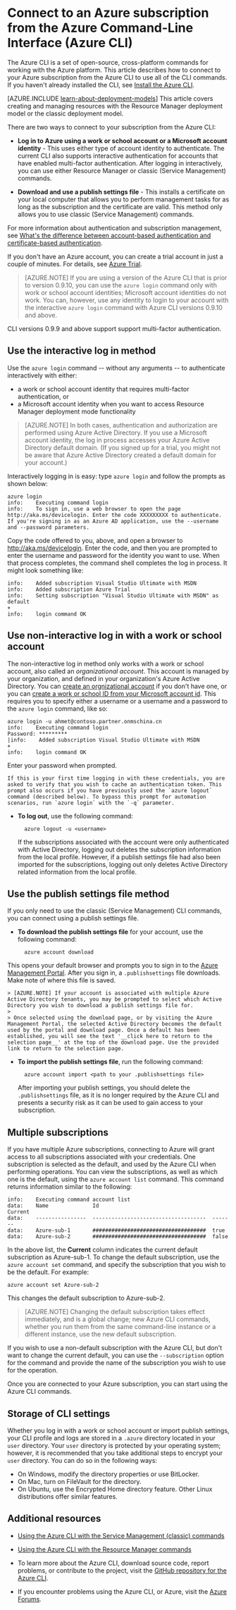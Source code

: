 <properties
	pageTitle="Log in to Azure from the CLI | Windows Azure"
	description="Connect to your Azure subscription from the Azure Command-Line Interface (Azure CLI) for Mac, Linux, and Windows"
	editor="tysonn"
	manager="timlt"
	documentationCenter=""
	authors="dlepow"
	services=""
	tags="azure-resource-manager,azure-service-management"/>

<tags
	ms.service="multiple"
	ms.date="10/30/2015"
	wacn.date=""/>

# Connect to an Azure subscription from the Azure Command-Line Interface (Azure CLI)

The Azure CLI is a set of open-source, cross-platform commands for working with the Azure platform. This article describes how to connect to your Azure subscription from the Azure CLI to use all of the CLI commands. If you haven't already installed the CLI, see [Install the Azure CLI](/documentation/articles/xplat-cli-install).

<!-- deleted by customization

[AZURE.INCLUDE [learn-about-deployment-models](../includes/learn-about-deployment-models-both-include.md)]
-->
<!-- keep by customization: begin -->
[AZURE.INCLUDE [learn-about-deployment-models](../includes/learn-about-deployment-models-include.md)] This article covers creating and managing resources with the Resource Manager deployment model or the classic deployment model.
<!-- keep by customization: end -->


There are two ways to connect to your subscription from the Azure CLI:

* **Log in to Azure using a work or school account or a Microsoft account identity** - This uses either type of account identity to authenticate. The current CLI also supports interactive authentication for accounts that have enabled multi-factor authentication. After logging in interactively, you can use either Resource Manager or classic (Service Management) commands.

* **Download and use a publish settings file** - This installs a certificate on your local computer that allows you to perform management tasks for as long as the subscription and the certificate are valid. This method only allows you to use classic (Service Management) commands.

For more information about authentication and subscription management, see [What's the difference between account-based authentication and certificate-based authentication][authandsub].

If you don't have an Azure account, you can create a trial account in just a couple of minutes. For details, see [Azure Trial][free-trial].

>[AZURE.NOTE] If you are using a version of the Azure CLI that is prior to version 0.9.10, you can use the `azure login` command only with work or school account identities; Microsoft account identities do not work. You can, however, use any identity to login to your account with the interactive `azure login` command with Azure CLI versions 0.9.10 and above.
>
CLI versions 0.9.9 and above support support multi-factor authentication.



## Use the interactive log in method

Use the `azure login` command -- without any arguments -- to authenticate interactively with either:

- a work or school account identity that requires multi-factor authentication, or
- a Microsoft account identity when you want to access Resource Manager deployment mode functionality

> [AZURE.NOTE]  In both cases, authentication and authorization are performed using Azure Active Directory. If you use a Microsoft account identity, the log in process accesses your Azure Active Directory default domain. (If you signed up for a trial, you might not be aware that Azure Active Directory created a default domain for your account.)

Interactively logging in is easy: type `azure login` and follow the prompts as shown below:

	azure login                                                                                                                                                                                         
	info:    Executing command login
	info:    To sign in, use a web browser to open the page http://aka.ms/devicelogin. Enter the code XXXXXXXXX to authenticate. If you're signing in as an Azure AD application, use the --username and --password parameters.

Copy the code offered to you, above, and open a browser to http://aka.ms/devicelogin. Enter the code, and then you are prompted to enter the username and password for the identity you want to use. When that process completes, the command shell completes the log in process. It might look something like:

	info:    Added subscription Visual Studio Ultimate with MSDN
	info:    Added subscription Azure Trial
	info:    Setting subscription "Visual Studio Ultimate with MSDN" as default
	+
	info:    login command OK

## Use non-interactive log in with a work or school account


The non-interactive log in method only works with a work or school account, also called an *organizational account*. This account is managed by your organization, and defined in your organization's Azure Active Directory. You can [create an orgnizational account](#create-an-organizational-account) if you don't have one, or you can [create a work or school ID from your Microsoft account id](/documentation/articles/resource-group-create-work-id-from-personal). This requires you to specify either a username or a username and a password to the `azure login` command, like so:

	azure login -u ahmet@contoso.partner.onmschina.cn
	info:    Executing command login
	Password: *********
	|info:    Added subscription Visual Studio Ultimate with MSDN
	+
	info:    login command OK

Enter your password when prompted.

	If this is your first time logging in with these credentials, you are asked to verify that you wish to cache an authentication token. This prompt also occurs if you have previously used the `azure logout` command (described below). To bypass this prompt for automation scenarios, run `azure login` with the `-q` parameter.

* **To log out**, use the following command:

		azure logout -u <username>

	If the subscriptions associated with the account were only authenticated with Active Directory, logging out deletes the subscription information from the local profile. However, if a publish settings file had also been imported for the subscriptions, logging out only deletes Active Directory related information from the local profile.

## Use the publish settings file method

If you only need to use the classic (Service Management) CLI commands, you can connect using a publish settings file.

* **To download the publish settings file** for your account, use the following command:

		azure account download

This opens your default browser and prompts you to sign in to the [Azure Management Portal][portal]. After you sign in, a `.publishsettings` file downloads. Make note of where this file is saved.

	> [AZURE.NOTE] If your account is associated with multiple Azure Active Directory tenants, you may be prompted to select which Active Directory you wish to download a publish settings file for.
	>
	> Once selected using the download page, or by visiting the Azure Management Portal, the selected Active Directory becomes the default used by the portal and download page. Once a default has been established, you will see the text '__click here to return to the selection page__' at the top of the download page. Use the provided link to return to the selection page.

* **To import the publish settings file**, run the following command:

		azure account import <path to your .publishsettings file>

	After importing your publish settings, you should delete the `.publishsettings` file, as it is no longer required by the Azure CLI and presents a security risk as it can be used to gain access to your subscription.


## Multiple subscriptions

If you have multiple Azure subscriptions, connecting to Azure will grant access to all subscriptions associated with your credentials. One subscription is selected as the default, and used by the Azure CLI when performing operations. You can view the subscriptions, as well as which one is the default, using the `azure account list` command. This command returns information similar to the following:

	info:    Executing command account list
	data:    Name              Id                                    Current
	data:    ----------------  ------------------------------------  -------
	data:    Azure-sub-1       ####################################  true
	data:    Azure-sub-2       ####################################  false

In the above list, the **Current** column indicates the current default subscription as Azure-sub-1. To change the default subscription, use the `azure account set` command, and specify the subscription that you wish to be the default. For example:

	azure account set Azure-sub-2

This changes the default subscription to Azure-sub-2.

> [AZURE.NOTE] Changing the default subscription takes effect immediately, and is a global change; new Azure CLI commands, whether you run them from the same command-line instance or a different instance, use the new default subscription.

If you wish to use a non-default subscription with the Azure CLI, but don't want to change the current default, you can use the `--subscription` option for the command and provide the name of the subscription you wish to use for the operation.

Once you are connected to your Azure subscription, you can start using the Azure CLI commands.

## Storage of CLI settings

Whether you log in with a work or school account or import publish settings, your CLI profile and logs are stored in a `.azure` directory located in your `user` directory. Your `user` directory is protected by your operating system; however, it is recommended that you take additional steps to encrypt your `user` directory. You can do so in the following ways:

* On Windows, modify the directory properties or use BitLocker.
* On Mac, turn on FileVault for the directory.
* On Ubuntu, use the Encrypted Home directory feature. Other Linux distributions offer similar features.

## Additional resources

* [Using the Azure CLI with the Service Management (classic) commands][cliasm]

* [Using the Azure CLI with the Resource Manager commands][cliarm]

* To learn more about the Azure CLI, download source code, report problems, or contribute to the project, visit the [GitHub repository for the Azure CLI](https://github.com/azure/azure-xplat-cli).

* If you encounter problems using the Azure CLI, or Azure, visit the [Azure Forums](http://social.msdn.microsoft.com/Forums/zh-cn/home?forum=windowsazurezhchshome).





[authandsub]: http://msdn.microsoft.com/zh-cn/library/azure/hh531793.aspx#BKMK_AccountVCert
[free-trial]: /pricing/1rmb-trial/
[portal]: https://manage.windowsazure.cn
[signuporg]: /documentation/articles/sign-up-organization/
[cliasm]: /documentation/articles/virtual-machines-command-line-tools
[cliarm]: /documentation/articles/xplat-cli-azure-resource-manager
